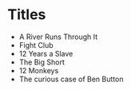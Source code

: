 # Titles

* A River Runs Through It
* Fight Club
* 12 Years a Slave
* The Big Short
* 12 Monkeys
* The curious case of Ben Button
